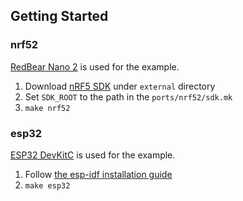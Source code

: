 ## Getting Started

### nrf52
[RedBear Nano
2](https://github.com/redbear/nRF5x/tree/master/nRF52832#ble-nano-2) is used for
the example.

1. Download [nRF5 SDK](https://www.nordicsemi.com/Software-and-tools/Software/nRF5-SDK/Download) under `external` directory
2. Set `SDK_ROOT` to the path in the `ports/nrf52/sdk.mk`
3. `make nrf52`

### esp32
[ESP32 DevKitC](https://docs.espressif.com/projects/esp-idf/en/latest/esp32/hw-reference/modules-and-boards-previous.html#esp32-core-board-v2-esp32-devkitc) is used for the example.

1. Follow [the esp-idf installation
   guide](https://docs.espressif.com/projects/esp-idf/en/latest/esp32/get-started/#installation-step-by-step)
2. `make esp32`
